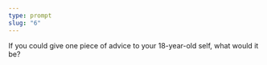```yaml
---
type: prompt
slug: "6"
---
```


If you could give one piece of advice to your 18-year-old self, what would it be?
